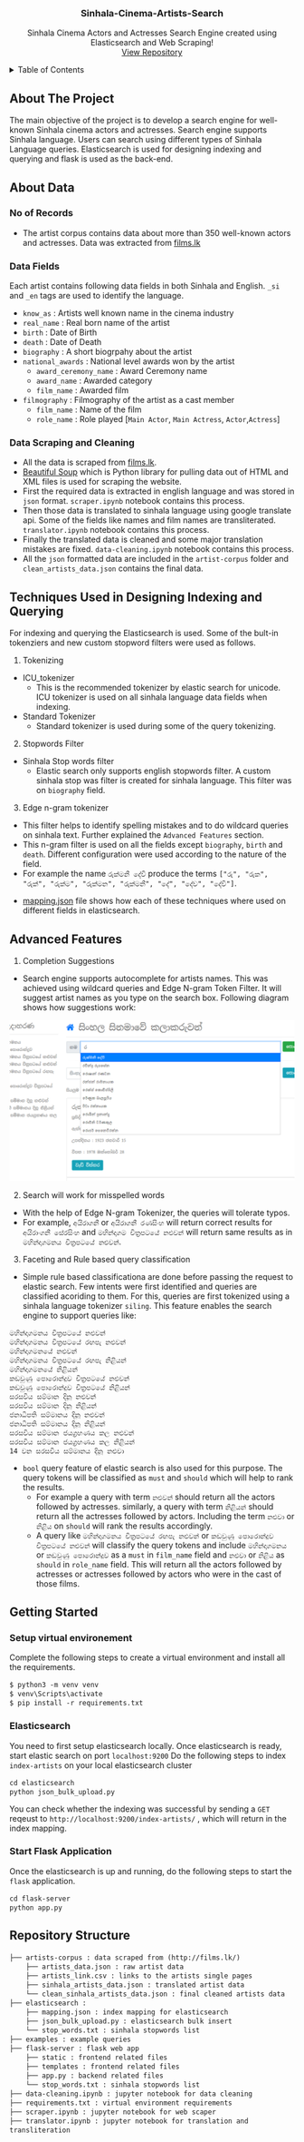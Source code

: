 <!-- PROJECT LOGO -->
<br />
<div align="center">
  <h3 align="center">Sinhala-Cinema-Artists-Search</h3>
  <p align="center">
    Sinhala Cinema Actors and Actresses Search Engine created using Elasticsearch and Web Scraping!
    <br />
    <a href="https://github.com/kavindaperera/Sinhala-Cinema-Artists-Search/">View Repository</a>
  </p>
</div>

<!-- TABLE OF CONTENTS -->
<details>
  <summary>Table of Contents</summary>
  <ol>
    <li>
      <a href="#about-the-project">About The Project</a>
    </li>
    <li>
      <a href="#about-data">About Data</a>
      <ul>
        <li><a href="#no-of-records">No of Records</a></li>
        <li><a href="#data-fields">Data Fields</a></li>
        <li><a href="#data-scraping-and-cleaning">Data Scraping and Cleaning</a></li>
      </ul>
    </li>
    <li><a href="#techniques-used-in-designing-indexing-and-querying">Techniques Used in Designing Indexing and Querying</a></li>
    <li><a href="#advanced-features">Advanced Features</a></li>
    <li><a href="#getting-started">Getting Started</a></li>
    <li><a href="#repository-structure">Repository Structure</a></li>
  </ol>
</details>

## About The Project

The main objective of the project is to develop a search engine for well-known Sinhala cinema actors and actresses. Search engine supports Sinhala language. Users can search using different types of Sinhala Language queries. Elasticsearch is used for designing indexing and querying and flask is used as the back-end. 

## About Data

### No of Records

- The artist corpus contains data about more than 350 well-known actors and actresses. Data was extracted from [films.lk](films.lk)

### Data Fields

Each artist contains following data fields in both Sinhala and English. `_si` and `_en` tags are used to identify the language.

* `know_as` : Artists well known name in the cinema industry
* `real_name` : Real born name of the artist
* `birth` : Date of Birth
* `death` : Date of Death
* `biography` : A short biogrpahy about the artist
* `national_awards` : National level awards won by the artist
  * `award_ceremony_name` : Award Ceremony name
  * `award_name` : Awarded category
  * `film_name` : Awarded film
* `filmography` : Filmography of the artist as a cast member
  * `film_name` : Name of the film
  * `role_name` : Role played [`Main Actor`, `Main Actress`, `Actor`,`Actress`]

### Data Scraping and Cleaning

- All the data is scraped from [films.lk](films.lk). 
- [Beautiful Soup](https://pypi.org/project/beautifulsoup4/) which is Python library for pulling data out of HTML and XML files
is used for scraping the website. 
- First the required data is extracted in english language and was stored in `json` format. `scraper.ipynb` notebook contains this process. 
- Then those data is translated to sinhala language using google translate api. Some of the fields like names and film names are transliterated. `translator.ipynb` notebook contains this process. 
- Finally the translated data is cleaned and some major translation mistakes are fixed. `data-cleaning.ipynb` notebook contains this process.
- All the `json` formatted data are included in the `artist-corpus` folder and `clean_artists_data.json` contains the final data.


## Techniques Used in Designing Indexing and Querying

For indexing and querying the Elasticsearch is used. Some of the bult-in tokenziers and new custom stopword filters were used as follows.

1. Tokenizing
  - ICU_tokenizer 
    - This is the recommended tokenizer by elastic search for unicode.  ICU tokenizer is used on all sinhala language data fields when indexing.
  - Standard Tokenizer 
    - Standard tokenizer is used during some of the query tokenizing.  
2. Stopwords Filter
  - Sinhala Stop words filter 
    - Elastic search only supports english stopwords filter. A custom sinhala stop was filter is created for sinhala language. This filter was on `biography` field. 

3. Edge n-gram tokenizer
  - This filter helps to identify spelling mistakes and to do wildcard queries on sinhala text. Further explained the `Advanced Features` section.
  - This n-gram filter is used on all the fields except `biography`, `birth` and `death`. Different configuration were used according to the nature of the field. 
  - For example the name  `රුක්මනී දේවි` produce the terms `["රු", "රුක", "රුක්", "රුක්ම", "රුක්මන", "රුක්මනී", "දේ", "දේව", "දේවි"]`.

* [mapping.json](/elasticsearch/mapping.json) file shows how each of these techniques where used on different fields in elasticsearch.



## Advanced Features

1.	Completion Suggestions
  - Search engine supports autocomplete for artists names. This was achieved using wildcard queries and Edge N-gram Token Filter. It will suggest artist names as you type on the search box. Following diagram shows how suggestions work: 

![Autocomplete Suggestions](/images/autocomplete.jpg?raw=true "Autocomplete Suggestions")

2. Search will work for misspelled words
  - With the help of Edge N-gram Tokenizer, the queries will tolerate typos. 
  - For example, `අයිරාගනී` or `අයිරාගනී රණසිංහ` will return correct results for `අයිරාංගනී සේරසිංහ` and `මහින්දාගම චිත්‍රපටයේ නළුවන්` will return same results as in `මහින්දාගමනය චිත්‍රපටයේ නළුවන්`.

3.	Faceting and Rule based query classification
  - Simple rule based classificationa are done before passing the request to elastic search. Few intents were first identified and queries are classified acoriding to them. For this, queries are first tokenized using a sinhala language tokenizer `siling`. This feature enables the search engine to support queries like:
  ```
  මහින්දාගමනය චිත්‍රපටයේ නළුවන්
  මහින්දාගමනය චිත්‍රපටයේ රඟපැ නළුවන්
  මහින්දාගමනයේ නළුවන්
  මහින්දාගමනය චිත්‍රපටයේ රඟපැ නිළියන්
  මහින්දාගමනයේ නිළියන්
  කඩවුණු පොරොන්දුව චිත්‍රපටයේ නළුවන්
  කඩවුණු පොරොන්දුව චිත්‍රපටයේ නිළියන්
  සරසවිය සම්මාන දිනූ නළුවන්
  සරසවිය සම්මාන දිනූ නිළියන්
  ජනාධිපති සම්මානය දිනූ නළුවන්
  ජනාධිපති සම්මානය දිනූ නිළියන්
  සරසවිය සම්මාන ජයග්‍රහණය කල නළුවන්
  සරසවිය සම්මාන ජයග්‍රහණය කල නිළියන්
  14 වන සරසවිය සම්මානය දිනූ නළුවා
  ```
  - `bool` query feature of elastic search is also used for this purpose. The query tokens will be classified as `must` and `should` which will help to rank the results. 
    - For example a query with term `නළුවන්` should return all the actors followed by actresses. similarly, a query with term `නිළියන්` should return all the actresses followed by actors. Including the term `නළුවා` or `නිළිය` on `should` will rank the results accordingly. 
    - A query like `මහින්දාගමනය චිත්‍රපටයේ රඟපැ නළුවන්` or `කඩවුණු පොරොන්දුව චිත්‍රපටයේ නළුවන්` will classify the query tokens and include `මහින්දාගමනය` or `කඩවුණු පොරොන්දුව` as a `must` in `film_name` field and `නළුවා` or `නිළිය` as `should` in `role_name` field. This will return all the actors followed by actresses or actresses followed by actors who were in the cast of those films.


## Getting Started


###  Setup virtual environement

Complete the following steps to create a virtual environment and install all the requirements.

```
$ python3 -m venv venv
$ venv\Scripts\activate
$ pip install -r requirements.txt
```

### Elasticsearch
You need to first setup elasticsearch locally. Once elasticsearch is ready, start elastic search on port `localhost:9200`
Do the following steps to index `index-artists` on your local elasticsearch cluster

```
cd elasticsearch
python json_bulk_upload.py
```

You can check whether the indexing was successful by sending a `GET` reqeust to `http://localhost:9200/index-artists/` , which will return in the index mapping.

### Start Flask Application
Once the elasticsearch is up and running, do the following steps to start the `flask` application.

```
cd flask-server
python app.py
```

## Repository Structure

    ├── artists-corpus : data scraped from (http://films.lk/)                    
        ├── artists_data.json : raw artist data
        ├── artists_link.csv : links to the artists single pages 
        ├── sinhala_artists_data.json : translated artist data
        └── clean_sinhala_artists_data.json : final cleaned artists data
    ├── elasticsearch : 
        ├── mapping.json : index mapping for elasticsearch
        ├── json_bulk_upload.py : elasticsearch bulk insert
        └── stop_words.txt : sinhala stopwords list
    ├── examples : example queries     
    ├── flask-server : flask web app
        ├── static : frontend related files
        ├── templates : frontend related files
        ├── app.py : backend related files 
        └── stop_words.txt : sinhala stopwords list
    ├── data-cleaning.ipynb : jupyter notebook for data cleaning 
    ├── requirements.txt : virtual environment requirements   
    ├── scraper.ipynb : jupyter notebook for web scaper 
    ├── translator.ipynb : jupyter notebook for translation and transliteration
    

       
